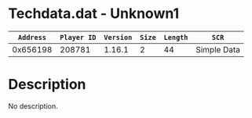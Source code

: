 # Techdata.dat - Unknown1

| `Address` | `Player ID` | `Version` | `Size` | `Length` | `SCR` |
| ---------- | ----------- | --------- | ------ | -------- | ---- |
| 0x656198 | 208781 | 1.16.1 | 2 | 44 | Simple Data |

# Description

No description.